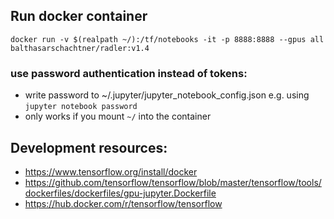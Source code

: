 ## Run docker container

 ```docker run -v $(realpath ~/):/tf/notebooks -it -p 8888:8888 --gpus all balthasarschachtner/radler:v1.4 ```

### use password authentication instead of tokens:
- write password to ~/.jupyter/jupyter_notebook_config.json e.g. using ```jupyter notebook password```
- only works if you mount ```~/``` into the container

## Development resources:
- https://www.tensorflow.org/install/docker
- https://github.com/tensorflow/tensorflow/blob/master/tensorflow/tools/dockerfiles/dockerfiles/gpu-jupyter.Dockerfile
- https://hub.docker.com/r/tensorflow/tensorflow
 
